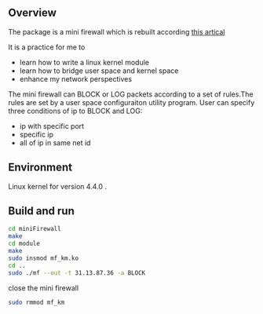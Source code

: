 Overview
--------
The package is a mini firewall which is rebuilt according [this artical](http://www.roman10.net/2011/07/23/a-linux-firewall-using-netfilter-part-1overview/) 

It is a practice for me to
* learn how to write a linux kernel module
* learn how to bridge user space and kernel space
* enhance my network perspectives

The mini firewall can BLOCK or LOG packets according to a set of rules.The rules
are set by a user space configuraiton utility program.
User can specify three conditions of ip to BLOCK and LOG:
* ip with specific port
* specific ip
* all of ip in same net id


Environment
--------
Linux kernel for version 4.4.0 .


Build and run
--------
```bash
cd miniFirewall
make
cd module
make
sudo insmod mf_km.ko
cd ..
sudo ./mf --out -t 31.13.87.36 -a BLOCK
```

close the mini firewall
```bash
sudo rmmod mf_km
```
